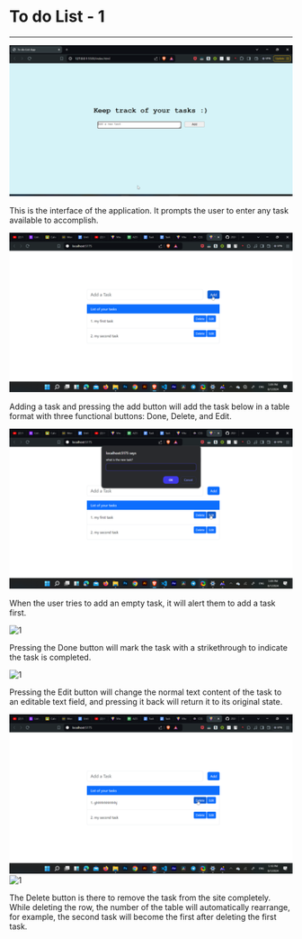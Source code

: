 # To do List - 1
-------------

![1](./screenshots/1.png)

This is the interface of the application. It prompts the user to enter any task available to accomplish.


![1](/screenshots/2.png)

Adding a task and pressing the add button will add the task below in a table format with three functional buttons: Done, Delete, and Edit.


![1](/screenshots/3.png)

When the user tries to add an empty task, it will alert them to add a task first.


![1](/screenshots/11.png)

Pressing the Done button will mark the task with a strikethrough to indicate the task is completed.

![1](/screenshots/9.png)

Pressing the Edit button will change the normal text content of the task to an editable text field, and pressing it back will return it to its original state.

![1](/screenshots/4.png)  ![1](/screenshots/7.png)

The Delete button is there to remove the task from the site completely. While deleting the row, the number of the table will automatically rearrange, for example, the second task will become the first after deleting the first task.

